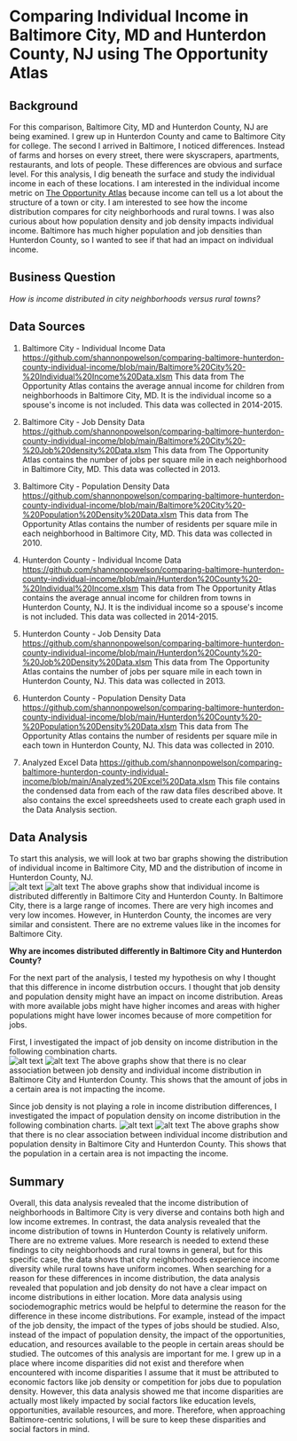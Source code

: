 # Comparing Individual Income in Baltimore City, MD and Hunterdon County, NJ using The Opportunity Atlas
## Background
For this comparison, Baltimore City, MD and Hunterdon County, NJ are being examined.  I grew up in Hunterdon County and came to Baltimore City for college.  The second I arrived in Baltimore, I noticed differences.  Instead of farms and horses on every street, there were skyscrapers, apartments, restaurants, and lots of people.  These differences are obvious and surface level.  For this analysis, I dig beneath the surface and study the individual income in each of these locations.  I am interested in the individual income metric on [The Opportunity Atlas](https://www.opportunityatlas.org/) because income can tell us a lot about the structure of a town or city.  I am interested to see how the income distribution compares for city neighborhoods and rural towns.  I was also curious about how population density and job density impacts individual income.  Baltimore has much higher population and job densities than Hunterdon County, so I wanted to see if that had an impact on individual income.  
## Business Question
_How is income distributed in city neighborhoods versus rural towns?_
## Data Sources
1. Baltimore City - Individual Income Data
https://github.com/shannonpowelson/comparing-baltimore-hunterdon-county-individual-income/blob/main/Baltimore%20City%20-%20Individual%20Income%20Data.xlsm
This data from The Opportunity Atlas contains the average annual income for children from neighborhoods in Baltimore City, MD.  It is the individual income so a spouse's income is not included.  This data was collected in 2014-2015. 

2. Baltimore City - Job Density Data
https://github.com/shannonpowelson/comparing-baltimore-hunterdon-county-individual-income/blob/main/Baltimore%20City%20-%20Job%20density%20Data.xlsm
This data from The Opportunity Atlas contains the number of jobs per square mile in each neighborhood in Baltimore City, MD.  This data was collected in 2013.  

3. Baltimore City - Population Density Data
https://github.com/shannonpowelson/comparing-baltimore-hunterdon-county-individual-income/blob/main/Baltimore%20City%20-%20Population%20Density%20Data.xlsm
This data from The Opportunity Atlas contains the number of residents per square mile in each neighborhood in Baltimore City, MD.  This data was collected in 2010. 

4. Hunterdon County - Individual Income Data
https://github.com/shannonpowelson/comparing-baltimore-hunterdon-county-individual-income/blob/main/Hunterdon%20County%20-%20Individual%20Income.xlsm
This data from The Opportunity Atlas contains the average annual income for children from towns in Hunterdon County, NJ.  It is the individual income so a spouse's income is not included.  This data was collected in 2014-2015. 

5. Hunterdon County - Job Density Data
https://github.com/shannonpowelson/comparing-baltimore-hunterdon-county-individual-income/blob/main/Hunterdon%20County%20-%20Job%20Density%20Data.xlsm
This data from The Opportunity Atlas contains the number of jobs per square mile in each town in Hunterdon County, NJ.  This data was collected in 2013.

6. Hunterdon County - Population Density Data
https://github.com/shannonpowelson/comparing-baltimore-hunterdon-county-individual-income/blob/main/Hunterdon%20County%20-%20Population%20Density%20Data.xlsm
This data from The Opportunity Atlas contains the number of residents per square mile in each town in Hunterdon County, NJ.  This data was collected in 2010.

7. Analyzed Excel Data
https://github.com/shannonpowelson/comparing-baltimore-hunterdon-county-individual-income/blob/main/Analyzed%20Excel%20Data.xlsm
This file contains the condensed data from each of the raw data files described above.  It also contains the excel spreedsheets used to create each graph used in the Data Analysis section.  


## Data Analysis
To start this analysis, we will look at two bar graphs showing the distribution of individual income in Baltimore City, MD and the distribution of income in Hunterdon County, NJ.  
![alt text](https://github.com/shannonpowelson/comparing-baltimore-hunterdon-county-individual-income/blob/main/individualincomebaltimore.png)
![alt text](https://github.com/shannonpowelson/comparing-baltimore-hunterdon-county-individual-income/blob/main/individualincomehunterdoncounty.png)
The above graphs show that individual income is distributed differently in Baltimore City and Hunterdon County.  In Baltimore City, there is a large range of incomes.  There are very high incomes and very low incomes.  However, in Hunterdon County, the incomes are very similar and consistent.  There are no extreme values like in the incomes for Baltimore City.  

__Why are incomes distributed differently in Baltimore City and Hunterdon County?__

For the next part of the analysis, I tested my hypothesis on why I thought that this difference in income distrbution occurs.  I thought that job density and population density might have an impact on income distribution.  Areas with more available jobs might have higher incomes and areas with higher populations might have lower incomes because of more competition for jobs.  

First, I investigated the impact of job density on income distribution in the following combination charts.  
![alt text](https://github.com/shannonpowelson/comparing-baltimore-hunterdon-county-individual-income/blob/main/jobdensitybaltimore.png)
![alt text](https://github.com/shannonpowelson/comparing-baltimore-hunterdon-county-individual-income/blob/main/jobdensityhunterdoncounty.png)
The above graphs show that there is no clear association between job density and individual income distribution in Baltimore City and Hunterdon County.  This shows that the amount of jobs in a certain area is not impacting the income.  

Since job density is not playing a role in income distribution differences, I investigated the impact of population density on income distribution in the following combination charts. 
![alt text](https://github.com/shannonpowelson/comparing-baltimore-hunterdon-county-individual-income/blob/main/populationdensitybaltimore.png)
![alt text](https://github.com/shannonpowelson/comparing-baltimore-hunterdon-county-individual-income/blob/main/populationdensityhunterdoncounty.png)
The above graphs show that there is no clear association between individual income distribution and population density in Baltimore City and Hunterdon County.  This shows that the population in a certain area is not impacting the income.  


## Summary
Overall, this data analysis revealed that the income distribution of neighborhoods in Baltimore City is very diverse and contains both high and low income extremes.  In contrast, the data analysis revealed that the income distribution of towns in Hunterdon County is relatively uniform.  There are no extreme values.  More research is needed to extend these findings to city neighborhoods and rural towns in general, but for this specific case, the data shows that city neighborhoods experience income diversity while rural towns have uniform incomes.  When searching for a reason for these differences in income distribution, the data analysis revealed that population and job density do not have a clear impact on income distributions in either location.  More data analysis using sociodemographic metrics would be helpful to determine the reason for the difference in these income distributions.  For example, instead of the impact of the job density, the impact of the types of jobs should be studied.  Also, instead of the impact of population density, the impact of the opportunities, education, and resources available to the people in certain areas should be studied.  The outcomes of this analysis are important for me.  I grew up in a place where income disparities did not exist and therefore when encountered with income disparities I assume that it must be attributed to economic factors like job density or competition for jobs due to population density.  However, this data analysis showed me that income disparities are actually most likely impacted by social factors like education levels, opportunities, available resources, and more.  Therefore, when approaching Baltimore-centric solutions, I will be sure to keep these disparities and social factors in mind.  

